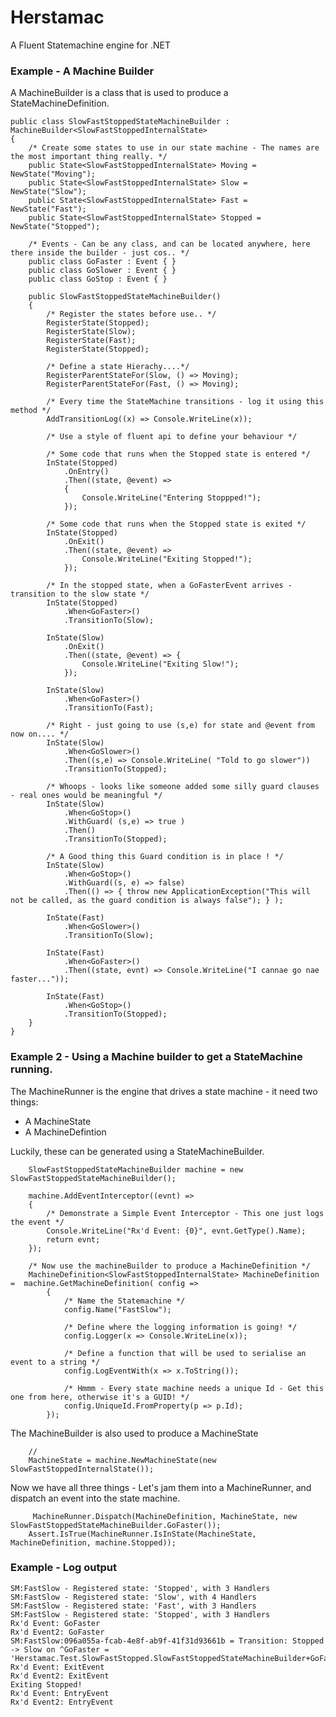 # Herstamac

A Fluent Statemachine engine for .NET

<h3> Example - A Machine Builder</h3>

A MachineBuilder is a class that is used to produce a StateMachineDefinition.

    public class SlowFastStoppedStateMachineBuilder : MachineBuilder<SlowFastStoppedInternalState>
    {
        /* Create some states to use in our state machine - The names are the most important thing really. */
        public State<SlowFastStoppedInternalState> Moving = NewState("Moving");
        public State<SlowFastStoppedInternalState> Slow = NewState("Slow");
        public State<SlowFastStoppedInternalState> Fast = NewState("Fast");
        public State<SlowFastStoppedInternalState> Stopped = NewState("Stopped"); 

        /* Events - Can be any class, and can be located anywhere, here there inside the builder - just cos.. */
        public class GoFaster : Event { }
        public class GoSlower : Event { }
        public class GoStop : Event { }
    
        public SlowFastStoppedStateMachineBuilder()
        {
            /* Register the states before use.. */
            RegisterState(Stopped);
            RegisterState(Slow);
            RegisterState(Fast);
            RegisterState(Stopped);
            
            /* Define a state Hierachy....*/
            RegisterParentStateFor(Slow, () => Moving);
            RegisterParentStateFor(Fast, () => Moving);

            /* Every time the StateMachine transitions - log it using this method */
            AddTransitionLog((x) => Console.WriteLine(x));

            /* Use a style of fluent api to define your behaviour */
            
            /* Some code that runs when the Stopped state is entered */
            InState(Stopped)
                .OnEntry()
                .Then((state, @event) =>
                {
                    Console.WriteLine("Entering Stoppped!");
                });

            /* Some code that runs when the Stopped state is exited */
            InState(Stopped)
                .OnExit()
                .Then((state, @event) =>
                    Console.WriteLine("Exiting Stopped!");
                });

            /* In the stopped state, when a GoFasterEvent arrives - transition to the slow state */
            InState(Stopped)
                .When<GoFaster>()
                .TransitionTo(Slow);

            InState(Slow)
                .OnExit()
                .Then((state, @event) => {
                    Console.WriteLine("Exiting Slow!");
                });

            InState(Slow)
                .When<GoFaster>()
                .TransitionTo(Fast);

            /* Right - just going to use (s,e) for state and @event from now on.... */
            InState(Slow)
                .When<GoSlower>()
                .Then((s,e) => Console.WriteLine( "Told to go slower"))
                .TransitionTo(Stopped);

            /* Whoops - looks like someone added some silly guard clauses - real ones would be meaningful */
            InState(Slow)
                .When<GoStop>()
                .WithGuard( (s,e) => true )
                .Then()
                .TransitionTo(Stopped);
                
            /* A Good thing this Guard condition is in place ! */
            InState(Slow)
                .When<GoStop>()
                .WithGuard((s, e) => false)
                .Then(() => { throw new ApplicationException("This will not be called, as the guard condition is always false"); } );

            InState(Fast)
                .When<GoSlower>()
                .TransitionTo(Slow);

            InState(Fast)
                .When<GoFaster>()
                .Then((state, evnt) => Console.WriteLine("I cannae go nae faster..."));

            InState(Fast)
                .When<GoStop>()
                .TransitionTo(Stopped);
        }
    }
    
<h3>Example 2 - Using a Machine builder to get a StateMachine running.</h3>

The MachineRunner is the engine that drives a state machine - it need two things:
<ul>
    <li>A MachineState</li>
    <li>A MachineDefintion</li>
</ul>
        
Luckily, these can be generated using a StateMachineBuilder.

        
        SlowFastStoppedStateMachineBuilder machine = new SlowFastStoppedStateMachineBuilder();
        
        machine.AddEventInterceptor((evnt) =>
        {
            /* Demonstrate a Simple Event Interceptor - This one just logs the event */
            Console.WriteLine("Rx'd Event: {0}", evnt.GetType().Name);
            return evnt;
        });

        /* Now use the machineBuilder to produce a MachineDefinition */
        MachineDefinition<SlowFastStoppedInternalState> MachineDefinition =  machine.GetMachineDefinition( config => 
            {
                /* Name the Statemachine */
                config.Name("FastSlow");   
                
                /* Define where the logging information is going! */
                config.Logger(x => Console.WriteLine(x));
                
                /* Define a function that will be used to serialise an event to a string */
                config.LogEventWith(x => x.ToString());
                
                /* Hmmm - Every state machine needs a unique Id - Get this one from here, otherwise it's a GUID! */
                config.UniqueId.FromProperty(p => p.Id);
            });

The MachineBuilder is also used to produce a MachineState

        //
        MachineState = machine.NewMachineState(new SlowFastStoppedInternalState());
        
Now we have all three things - Let's jam them into a MachineRunner, and dispatch an event into the state machine.

         MachineRunner.Dispatch(MachineDefinition, MachineState, new SlowFastStoppedStateMachineBuilder.GoFaster());
        Assert.IsTrue(MachineRunner.IsInState(MachineState, MachineDefinition, machine.Stopped));
    
    
<h3>Example - Log output </h3>

    SM:FastSlow - Registered state: 'Stopped', with 3 Handlers
    SM:FastSlow - Registered state: 'Slow', with 4 Handlers
    SM:FastSlow - Registered state: 'Fast', with 3 Handlers
    SM:FastSlow - Registered state: 'Stopped', with 3 Handlers
    Rx'd Event: GoFaster
    Rx'd Event2: GoFaster
    SM:FastSlow:096a055a-fcab-4e8f-ab9f-41f31d93661b = Transition: Stopped -> Slow on ^GoFaster = 'Herstamac.Test.SlowFastStopped.SlowFastStoppedStateMachineBuilder+GoFaster'
    Rx'd Event: ExitEvent
    Rx'd Event2: ExitEvent
    Exiting Stopped!
    Rx'd Event: EntryEvent
    Rx'd Event2: EntryEvent




